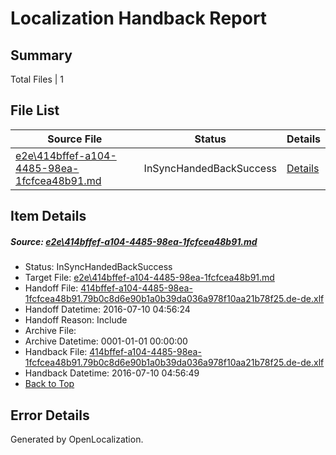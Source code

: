 # <a name='report-top'></a> Localization Handback Report

## Summary
 Total Files | 1

## File List
 Source File | Status | Details 
 ----------- | ------ | ------- 
 [e2e\414bffef-a104-4485-98ea-1fcfcea48b91.md](https://github.com/OpenLocalizationTestOrg/oltest/blob/7632af26cd892bb858028f71035f7c0c88528319/e2e/414bffef-a104-4485-98ea-1fcfcea48b91.md) | InSyncHandedBackSuccess | [Details](#0f1d794b6ad06dd73ba3588e99da55caea2bb3363)

## Item Details
##### <a name='0f1d794b6ad06dd73ba3588e99da55caea2bb3363'></a> Source: [e2e\414bffef-a104-4485-98ea-1fcfcea48b91.md](https://github.com/OpenLocalizationTestOrg/oltest/blob/7632af26cd892bb858028f71035f7c0c88528319/e2e/414bffef-a104-4485-98ea-1fcfcea48b91.md)
* Status: InSyncHandedBackSuccess
* Target File: [e2e\414bffef-a104-4485-98ea-1fcfcea48b91.md](https://github.com/OpenLocalizationTestOrg/oltest-dede-fly/blob/038521c267df527552a0ff1508ef42d4f5573c6f/e2e/414bffef-a104-4485-98ea-1fcfcea48b91.md)
* Handoff File: [414bffef-a104-4485-98ea-1fcfcea48b91.79b0c8d6e90b1a0b39da036a978f10aa21b78f25.de-de.xlf](https://github.com/OpenLocalizationTestOrg/olhandoff-e2e/blob/eecf4e53d38f09befd108bc2f8cf652e6b014829/ol-handoff/OpenLocalizationTestOrg/oltest-dede-fly/ci/ht/414bffef-a104-4485-98ea-1fcfcea48b91.79b0c8d6e90b1a0b39da036a978f10aa21b78f25.de-de.xlf)
* Handoff Datetime: 2016-07-10 04:56:24
* Handoff Reason: Include
* Archive File: 
* Archive Datetime: 0001-01-01 00:00:00
* Handback File: [414bffef-a104-4485-98ea-1fcfcea48b91.79b0c8d6e90b1a0b39da036a978f10aa21b78f25.de-de.xlf](https://github.com/OpenLocalizationTestOrg/olhandback-e2e/blob/c9c61ffb7a3291fa822d96caf0549c3ef05ad07f/ol-handback/OpenLocalizationTestOrg/oltest-dede-fly/ci/ht/414bffef-a104-4485-98ea-1fcfcea48b91.79b0c8d6e90b1a0b39da036a978f10aa21b78f25.de-de.xlf)
* Handback Datetime: 2016-07-10 04:56:49
* [Back to Top](#report-top)


## Error Details

Generated by OpenLocalization.

